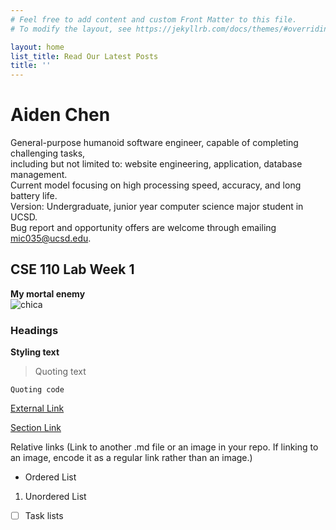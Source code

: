 ```yaml
---
# Feel free to add content and custom Front Matter to this file.
# To modify the layout, see https://jekyllrb.com/docs/themes/#overriding-theme-defaults

layout: home
list_title: Read Our Latest Posts
title: ''
---
```


# Aiden Chen

General-purpose humanoid software engineer, capable of completing challenging tasks, <br>
including but not limited to: website engineering, application, database management. <br>
Current model focusing on high processing speed, accuracy, and long battery life. <br>
Version: Undergraduate, junior year computer science major student in UCSD. <br>
Bug report and opportunity offers are welcome through emailing mic035@ucsd.edu. <br>

## CSE 110 Lab Week 1

**My mortal enemy** <br>
![chica](/About-Me/image/chica.png)

### Headings

**Styling text**

> Quoting text

`Quoting code`

[External Link](https://www.google.com/)

[Section Link](#headings)

Relative links (Link to another .md file or an image in your repo. If linking to an image, encode it as a regular link rather than an image.)

- Ordered List

1. Unordered List

- [ ] Task lists

